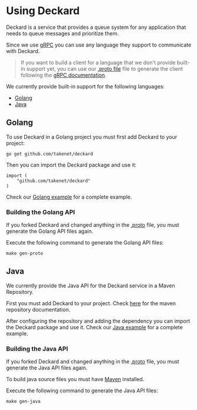 
# Using Deckard

Deckard is a service that provides a queue system for any application that needs to queue messages and prioritize them.

Since we use [gRPC](https://grpc.io/) you can use any language they support to communicate with Deckard.

> If you want to build a client for a language that we don't provide built-in support yet, you can use our [.proto file](proto/deckard_service.proto) file to generate the client following the [gRPC documentation](https://grpc.io/docs/languages/).

We currently provide built-in support for the following languages:
- [Golang](#golang)
- [Java](#java)

## Golang

To use Deckard in a Golang project you must first add Deckard to your project:
```shell
go get github.com/takenet/deckard
```

Then you can import the Deckard package and use it:
```golang
import (
    "github.com/takenet/deckard"
)
```

Check our [Golang example](../examples/golang/example.go) for a complete example.

### Building the Golang API

If you forked Deckard and changed anything in the [.proto](../proto/deckard_service.proto) file, you must generate the Golang API files again.

Execute the following command to generate the Golang API files:
```shell
make gen-proto
```

## Java

We currently provide the Java API for the Deckard service in a Maven Repository.

First you must add Deckard to your project. Check [here](https://github.com/takenet/deckard/packages/1790378) for the maven repository documentation.

After configuring the repository and adding the dependency you can import the Deckard package and use it. Check our [Java example](../examples/java/Example.java) for a complete example.

### Building the Java API

If you forked Deckard and changed anything in the [.proto](../proto/deckard_service.proto) file, you must generate the Java API files again.

To build java source files you must have [Maven](https://maven.apache.org/) installed.

Execute the following command to generate the Java API files:
```shell
make gen-java
```